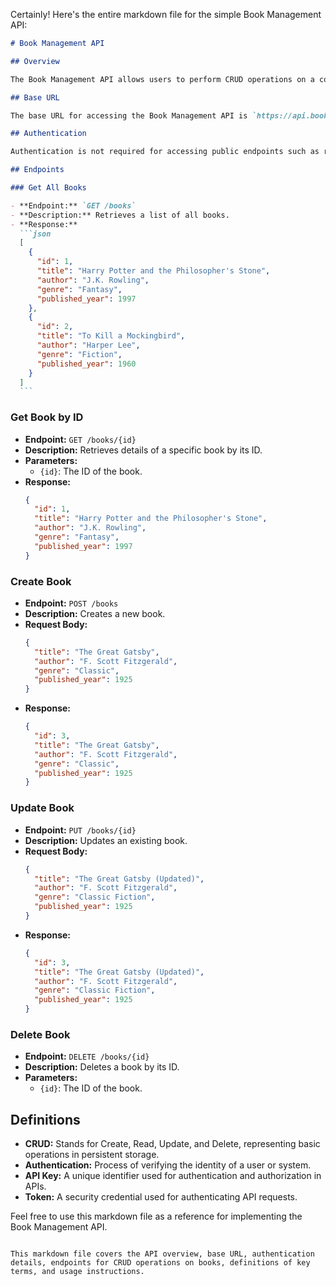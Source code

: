 Certainly! Here's the entire markdown file for the simple Book Management API:

````markdown
# Book Management API

## Overview

The Book Management API allows users to perform CRUD operations on a collection of books. It provides endpoints for creating, reading, updating, and deleting books.

## Base URL

The base URL for accessing the Book Management API is `https://api.bookmanager.com/v1/`.

## Authentication

Authentication is not required for accessing public endpoints such as retrieving books. However, for creating, updating, or deleting books, users must authenticate using an API key or token.

## Endpoints

### Get All Books

- **Endpoint:** `GET /books`
- **Description:** Retrieves a list of all books.
- **Response:**
  ```json
  [
    {
      "id": 1,
      "title": "Harry Potter and the Philosopher's Stone",
      "author": "J.K. Rowling",
      "genre": "Fantasy",
      "published_year": 1997
    },
    {
      "id": 2,
      "title": "To Kill a Mockingbird",
      "author": "Harper Lee",
      "genre": "Fiction",
      "published_year": 1960
    }
  ]
  ```
````

### Get Book by ID

- **Endpoint:** `GET /books/{id}`
- **Description:** Retrieves details of a specific book by its ID.
- **Parameters:**
  - `{id}`: The ID of the book.
- **Response:**
  ```json
  {
    "id": 1,
    "title": "Harry Potter and the Philosopher's Stone",
    "author": "J.K. Rowling",
    "genre": "Fantasy",
    "published_year": 1997
  }
  ```

### Create Book

- **Endpoint:** `POST /books`
- **Description:** Creates a new book.
- **Request Body:**
  ```json
  {
    "title": "The Great Gatsby",
    "author": "F. Scott Fitzgerald",
    "genre": "Classic",
    "published_year": 1925
  }
  ```
- **Response:**
  ```json
  {
    "id": 3,
    "title": "The Great Gatsby",
    "author": "F. Scott Fitzgerald",
    "genre": "Classic",
    "published_year": 1925
  }
  ```

### Update Book

- **Endpoint:** `PUT /books/{id}`
- **Description:** Updates an existing book.
- **Request Body:**
  ```json
  {
    "title": "The Great Gatsby (Updated)",
    "author": "F. Scott Fitzgerald",
    "genre": "Classic Fiction",
    "published_year": 1925
  }
  ```
- **Response:**
  ```json
  {
    "id": 3,
    "title": "The Great Gatsby (Updated)",
    "author": "F. Scott Fitzgerald",
    "genre": "Classic Fiction",
    "published_year": 1925
  }
  ```

### Delete Book

- **Endpoint:** `DELETE /books/{id}`
- **Description:** Deletes a book by its ID.
- **Parameters:**
  - `{id}`: The ID of the book.

## Definitions

- **CRUD:** Stands for Create, Read, Update, and Delete, representing basic operations in persistent storage.
- **Authentication:** Process of verifying the identity of a user or system.
- **API Key:** A unique identifier used for authentication and authorization in APIs.
- **Token:** A security credential used for authenticating API requests.

Feel free to use this markdown file as a reference for implementing the Book Management API.

```

This markdown file covers the API overview, base URL, authentication details, endpoints for CRUD operations on books, definitions of key terms, and usage instructions.
```

